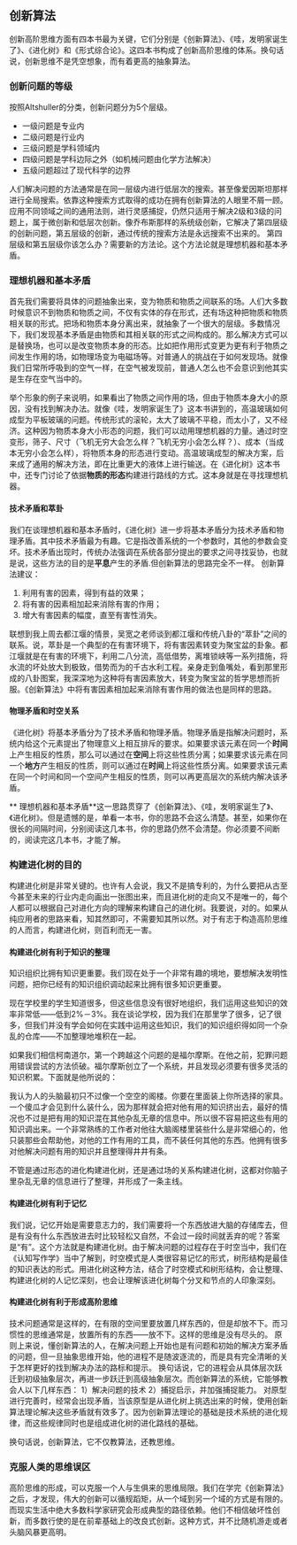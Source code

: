 ## 创新算法
创新高阶思维方面有四本书最为关键，它们分别是《创新算法》、《哇，发明家诞生了》、《进化树》和《形式综合论》。这四本书构成了创新高阶思维的体系。换句话说，创新思维不是凭空想象，而有着更高的抽象算法。<CR>
### 创新问题的等级
按照Altshuller的分类，创新问题分为5个层级。
* 一级问题是专业内
* 二级问题是行业内
* 三级问题是学科领域内
* 四级问题是学科边际之外（如机械问题由化学方法解决）
* 五级问题超过了现代科学的边界

人们解决问题的方法通常是在同一层级内进行低层次的搜索。甚至像爱因斯坦那样进行全局搜索。依靠这种搜索方式取得的成功在拥有创新算法的人眼里不屑一顾。应用不同领域之间的通用法则，进行灵感捕捉，仍然只适用于解决2级和3级的问题上，属于微创新和低层次创新。像乔布斯那样的系统级创新，它解决了第四层级的创新问题，第五层级的创新，通过传统的搜索方法是永远搜索不出来的。
第四层级和第五层级你该怎么办？需要新的方法论。这个方法论就是理想机器和基本矛盾。

###  理想机器和基本矛盾
首先我们需要将具体的问题抽象出来，变为物质和物质之间联系的场。人们大多数时候意识不到物质和物质之间，不仅有实体的存在形式，还有场这种把物质和物质相关联的形式。把场和物质本身分离出来，就抽象了一个很大的层级。多数情况下，我们发现基本矛盾是由物质和其相关联的形式之间构成的。那么解决方式可以是替换场，也可以是改变物质本身的形态。比如把作用形式变更为更有利于物质之间发生作用的场，如物理场变为电磁场等。对普通人的挑战在于如何发现场。就像我们日常所呼吸到的空气一样，在空气被发现前，普通人怎么也不会意识到他其实是生存在空气当中的。

举个形象的例子来说明，如果看出了物质之间作用的场，但由于物质本身大小的原因，没有找到解决办法。就像《哇，发明家诞生了》这本书讲到的，高温玻璃如何成型为平板玻璃的问题。传统形式的滚轮，太大了玻璃不平稳，而太小了，又不经济。这种因为物质本身大小形态的问题，我们可以动用理想机器的力量。通过时空变形，筛子、尺寸（飞机无穷大会怎么样？飞机无穷小会怎么样？）、成本（当成本无穷小会怎么样），将物质本身的形态进行变动。高温玻璃成型的解决方案，后来成了通用的解决方法，即在比重更大的液体上进行输送。在《进化树》这本书中，还专门讨论了依据**物质的形态**构建进行路线的方式。这本身就是在寻找理想机器。

#### 技术矛盾和萃卦
我们在谈理想机器和基本矛盾时，《进化树》进一步将基本矛盾分为技术矛盾和物理矛盾。其中技术矛盾最为有趣。它是指改善系统的一个参数时，其他的参数会变坏。技术矛盾出现时，传统办法强调在系统各部分提出的要求之间寻找妥协，也就是说，这些方法的目的是**平息**产生的矛盾.但创新算法的思路完全不一样。<CR>
创新算法建议：
1. 利用有害的因素，得到有益的效果；
2. 将有害的因素相加起来消除有害的作用；
3. 增大有害因素的幅度，直至有害性消失。

联想到我上周去都江堰的情景，吴宽之老师谈到都江堰和传统八卦的“萃卦”之间的联系。说，萃卦是一个典型的在有害环境下，将有害因素转变为聚宝盆的卦象。都江堰就是在有害的环境下，利用二八分流，高低借势，离堆锁峡等一系列措施，将水流的坏处放大到极致，借势而为的千古水利工程。亲身走到鱼嘴处，看到那里形成的八卦图案，我深深地为这种将有害因素放大，转变为聚宝盆的哲学思想而折服。《创新算法》中将有害因素相加起来消除有害作用的做法也是同样的思路。<CR>

#### 物理矛盾和时空关系
《进化树》将基本矛盾分为了技术矛盾和物理矛盾。物理矛盾是指解决问题时，系统内给这个元素提出了物理意义上相互排斥的要求。如果要求该元素在同一个**时间**上产生相反的性质，那么可以通过在**空间**上将这些性质分离；如果要求该元素在同一个**地方**产生相反的性质，则可以通过在**时间**上将这些性质分离。如果要求该元素在同一个时间和同一个空间产生相反的性质，则可以再更高层次的系统内解决该矛盾。

** 理想机器和基本矛盾**这一思路贯穿了《创新算法》、《哇，发明家诞生了》、《进化树》。但是遗憾的是，单看一本书，你的思路不会这么清楚。甚至，如果你在很长的间隔时间，分别阅读这几本书，你的思路仍然不会清楚。你必须要不间断的，阅读完这几本书，才能了解。<CR>

### 构建进化树的目的
构建进化树是非常关键的。也许有人会说，我又不是搞专利的，为什么要把从古至今甚至未来的行业内走向画出一张图出来，而且进化树的走向又不是唯一的，每个人都可以根据自己对进化方向的理解来构建自己的进化树。我要说，对的。如果从纯应用者的思路来看，知其然即可，不需要知其所以然。对于有志于构造高阶思维的人而言，构建进化树，则百利而无一害。

#### 构建进化树有利于知识的整理
知识组织比拥有知识更重要。我们现在处于一个非常有趣的境地，要想解决发明性问题，把你已经有的知识组织调动起来比拥有很多知识更重要。

现在学校里的学生知道很多，但这些信息没有很好地组织，我们运用这些知识的效率非常低——低到2%－3%。我在谈论学校，因为我们在那里学了很多，记了很多，但我们并没有学会如何在实践中运用这些知识，我们的知识组织得如同一个杂乱的仓库——不加整理地堆积在一起。

如果我们相信柯南道尔，第一个跨越这个问题的是福尔摩斯。在他之前，犯罪问题用错误尝试的方法侦破。福尔摩斯创立了一个系统，并且发现必须要有很多灵活的知识积累。下面就是他所说的：

我认为人的头脑最初只不过像一个空空的阁楼。你要在里面装上你所选择的家具。一个傻瓜才会见到什么装什么，因为那样就会把对他有用的知识挤出去，最好的情况也不过是把有用的知识混在其他杂乱无章的信息中。所以很不容易把这些有用的知识调出来。一个非常熟练的工作者对他往大脑阁楼里装些什么是非常细心的，他只装那些会帮助他，对他的工作有用的工具，而不装任何其他的东西。他拥有很多对他解决问题有用的知识并且整理得井井有条。

不管是通过形态的进化构建进化树，还是通过场的关系构建进化树，这都对你脑子里杂乱无章的信息进行了整理，并形成了一条主线。

#### 构建进化树有利于记忆
我们说，记忆开始是需要意志力的，我们需要将一个东西放进大脑的存储库去，但是有没有什么东西放进去时比较轻松又自然，不会过一段时间就丢弃的呢？答案是“有”。这个方法就是构建进化树。由于解决问题的过程存在于时空当中，我们在《认知写作学》当中了解到，时空模式是人类很容易记忆的形式，树形结构是最佳的知识表达的形式。用进化树这种方法，结合了时空模式和树形结构，会让整理、构建进化树的人记忆深刻，也会让理解该进化树每个分叉和节点的人印象深刻。

#### 构建进化树有利于形成高阶思维
技术问题通常是这样的，在有限的空间里要放置几样东西的，但是却放不下。而习惯性的思维通常是，放置所有的东西——放不下。这样的思维是没有尽头的。
原则上来说，懂创新算法的人，在解决问题上开始也是有问题和初始的解决方案矛盾的问题，但一旦抽象思维开始，他的进程不是随波逐流的，而是具有完全清晰的关于怎样更好的找到解决办法的路标和提示。
换句话说，它的进程会从具体层次跃迁到初级抽象层次，再进一步跃迁到高级抽象层次。而创新算法的系统，它能够教会人以下几样东西：
1）解决问题的技术
2）捕捉启示，并加强捕捉能力。
对原型进行完善时，经常会出现矛盾，当该原型是从进化树上挑选出来的时候，使用创新算法理论解决这些矛盾就有效多了。因为创新算法理论的基础是技术系统的进化规律，而这些规律同时也是组成进化树的进化路线的基础。

换句话说，创新算法，它不仅教算法，还教思维。

### 克服人类的思维误区
高阶思维的形成，可以克服一个人与生俱来的思维局限。我们在学完《创新算法》之后，才发现，伟大的创新可以循规蹈矩，从一个域到另一个域的方式是有限的。而现实生活中绝大多数科学家研究会形成典型的路径依赖。他们不相信破坏性创新，而多数行使的是在前辈基础上的改良式创新。这种方式，并不比随机游走或者头脑风暴更高明。

